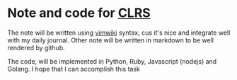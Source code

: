 Note and code for  [CLRS](https://en.wikipedia.org/wiki/Introduction_to_Algorithms)
==================================================================================

The note will be written using [vimwiki](https://github.com/vimwiki/vimwiki)
syntax, cus it's nice and integrate well with my daily journal. Other note will
be written in markdown to be well rendered by github.

The code, will be implemented in Python, Ruby, Javascript (nodejs) and Golang. I
hope that I can accomplish this task

